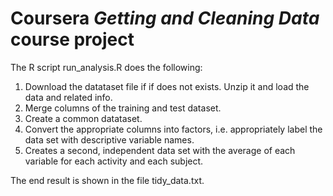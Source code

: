 # Coursera *Getting and Cleaning Data* course project

The R script run_analysis.R does the following:

1. Download the datataset file if if does not exists. Unzip it and load the data and related info.
2. Merge columns of the training and test dataset. 
3. Create a common datataset.
4. Convert the appropriate columns into factors, i.e. appropriately label the data set with descriptive variable names.
5. Creates a second, independent data set with the average of each variable for each activity and each subject.

The end result is shown in the file tidy_data.txt.
